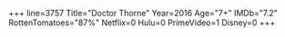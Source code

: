 +++
line=3757
Title="Doctor Thorne"
Year=2016
Age="7+"
IMDb="7.2"
RottenTomatoes="87%"
Netflix=0
Hulu=0
PrimeVideo=1
Disney=0
+++

